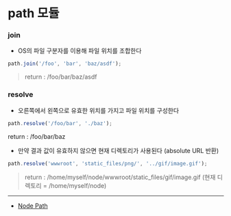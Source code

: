 # path 모듈


### join

- OS의 파일 구분자를 이용해 파일 위치를 조합한다

```javascript
path.join('/foo', 'bar', 'baz/asdf');
```

> return : /foo/bar/baz/asdf
  
 
 
### resolve

- 오른쪽에서 왼쪽으로 유효한 위치를 가지고 파일 위치를 구성한다

```javascript
path.resolve('/foo/bar', './baz');
```

return : /foo/bar/baz
 
- 만약 결과 값이 유효하지 않으면 현재 디렉토리가 사용된다 (absolute URL 반환)

```javascript
path.resolve('wwwroot', 'static_files/png/', '../gif/image.gif');
```

> return : /home/myself/node/wwwroot/static_files/gif/image.gif (현재 디렉토리 = /home/myself/node)
 
 
---
- [Node Path](https://nodejs.org/api/path.html)
